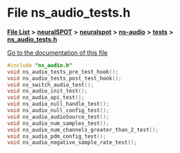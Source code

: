 

# File ns\_audio\_tests.h

[**File List**](files.md) **>** [**neuralSPOT**](dir_75594cce7c7773aa3cb253214bf56510.md) **>** [**neuralspot**](dir_b737d82f35ec218ac5a7ef4105db9c0e.md) **>** [**ns-audio**](dir_45211a8475460839574f71aa108f4957.md) **>** [**tests**](dir_ebce5d9663c103d379a321152159c42b.md) **>** [**ns\_audio\_tests.h**](ns__audio__tests_8h.md)

[Go to the documentation of this file](ns__audio__tests_8h.md)


```C++
#include "ns_audio.h"
void ns_audio_tests_pre_test_hook();
void ns_audio_tests_post_test_hook();
void ns_switch_audio_test();
void ns_audio_init_test();
void ns_audio_api_test();
void ns_audio_null_handle_test();
void ns_audio_null_config_test();
void ns_audio_audioSource_test();
void ns_audio_num_samples_test();
void ns_audio_num_channels_greater_than_2_test();
void ns_audio_pdm_config_test();
void ns_audio_negative_sample_rate_test();
```



